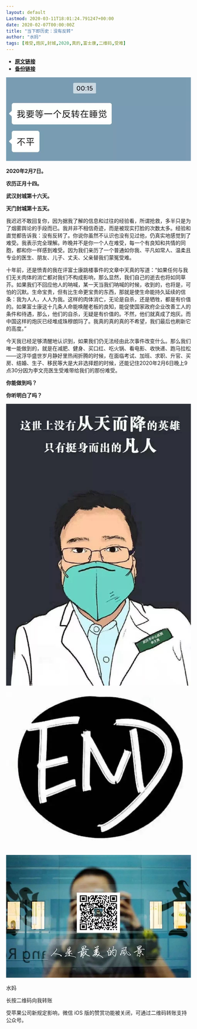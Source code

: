 ```yaml
---
layout: default
Lastmod: 2020-03-11T18:01:24.791247+00:00
date: 2020-02-07T00:00:00Z
title: "当下即历史：没有反转"
author: "水妈"
tags: [难受,炮灰,封城,2020,真的,富士康,二维码,受难]
---
```


* [**原文链接**](https://mp.weixin.qq.com/s/C_2_UUmWFdgJ_TBsfGlL5A)
* [**备份链接**](http://archive.ph/LulQf)


![](/images/post/d1a4eacfd3d6abc17296b1e1c596d589.jpg)  

  

  

**2020年2月7日。**

**农历正月十四。**

**武汉封城第十六天。**

**天门封城第十五天。**

  

  

我迟迟不敢回复你，因为据我了解的信息和过往的经验看，所谓抢救，多半只是为了烟雾舆论的手段而已。我并非不相信奇迹，而是被现实打脸的次数太多。经验和直觉都告诉我：没有反转了。你说你虽然不认识也没有见过他，仍真实地感觉到了难受。我表示完全理解。昨晚并不是你一个人在难受，每一个有良知和共情的同胞，都和你一样感到难受。因为我们亲历了一个普通如你我、平凡如常人、温柔且专业的医生、朋友、儿子、丈夫、父亲替我们蒙冤受难。

  

十年前，还是愤青的我在评富士康跳楼事件的文章中天真的写道：“如果任何与我们无关肉体的消亡都对我们不构成影响，那么显然，我们自己的逝去也将如同草芥。如果我们不回应他人的呐喊，某一天当我们呐喊的时候，收到的，也将是，可怕的沉默。生命宝贵，但有比生命更宝贵的东西，那就是使生命能持久延续的信条：我为人人，人人为我。这样的肉体消亡，无论是自杀，还是牺牲，都是有价值的。如果富士康这十几条人命能唤醒老板的良知，能促使国家政府企业改善工人的条件和待遇，那么，他们的自杀，无疑是有价值的。不然，他们就真成了炮灰。而中国这样的炮灰已经堆成珠穆朗玛了。我真的真的真的不希望，我们最后也刷新它的高度。”

  

今天我已经足够清醒地认识到，如果我们仍无法经由此次事件改变什么。那么我们唯一能做到的，就是在减肥、健身、买口红、吃火锅、看电影、收快递、跑马拉松——这浮华盛世岁月静好里热闹折腾的时候，在面临考试、加班、求职、升官、买房、结婚、生子、移民等大是大非选择题的时候，还能记住2020年2月6日晚上9点30分因为李文亮医生受难带给我们的那份难受。

  

**你能做到吗？**

**你听明白了吗？**

  

  

  

![](/images/post/b1f3f237f35c4af3f5fc3997eca45f67.jpg)

  

  

  

![](/images/post/9daf4590a421c18bd45a6af2f037ad73.jpg)

  

![](/images/post/3c010066f574bffaa86f402a6dbd0d77.jpg)

水妈

长按二维码向我转账

受苹果公司新规定影响，微信 iOS 版的赞赏功能被关闭，可通过二维码转账支持公众号。

